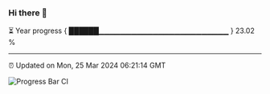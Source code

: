 ### Hi there 👋

⏳ Year progress { ██████▁▁▁▁▁▁▁▁▁▁▁▁▁▁▁▁▁▁▁▁▁▁▁▁ } 23.02 %

---

⏰ Updated on Mon, 25 Mar 2024 06:21:14 GMT

![Progress Bar CI](https://github.com/liununu/liununu/workflows/Progress%20Bar%20CI/badge.svg)
